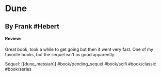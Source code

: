 # Dune
## By Frank #Hebert
#### Review:
Great book, took a while to get going but then it went very fast. One of my favorite books, but the sequel isn't as good apparently.

Sequel: [[dune_messiah]]
#book/pending_sequel 
#book/scifi #book/classic #book/series 